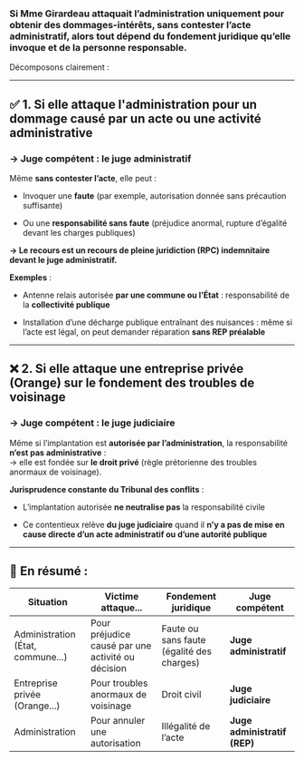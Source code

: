 ### **Si Mme Girardeau attaquait l’administration uniquement pour obtenir des dommages-intérêts**, **sans contester l’acte administratif**, alors **tout dépend du fondement juridique qu’elle invoque** et de la **personne responsable**.

Décomposons clairement :

---

## ✅ **1. Si elle attaque l'administration pour un dommage causé par un acte ou une activité administrative**

### **→ Juge compétent : le juge administratif**

Même **sans contester l’acte**, elle peut :

- Invoquer une **faute** (par exemple, autorisation donnée sans précaution suffisante)
    
- Ou une **responsabilité sans faute** (préjudice anormal, rupture d’égalité devant les charges publiques)
    

**→ Le recours est un recours de pleine juridiction (RPC) indemnitaire devant le juge administratif.**

**Exemples** :

- Antenne relais autorisée **par une commune ou l’État** : responsabilité de la **collectivité publique**
    
- Installation d’une décharge publique entraînant des nuisances : même si l’acte est légal, on peut demander réparation **sans REP préalable**
    

---

## ❌ **2. Si elle attaque une entreprise privée (Orange) sur le fondement des troubles de voisinage**

### **→ Juge compétent : le juge judiciaire**

Même si l’implantation est **autorisée par l’administration**, la responsabilité **n’est pas administrative** :  
→ elle est fondée sur **le droit privé** (règle prétorienne des troubles anormaux de voisinage).

**Jurisprudence constante du Tribunal des conflits** :

- L’implantation autorisée **ne neutralise pas** la responsabilité civile
    
- Ce contentieux relève **du juge judiciaire** quand il **n’y a pas de mise en cause directe d’un acte administratif ou d’une autorité publique**
    

---

## 🧠 En résumé :

|Situation|Victime attaque...|Fondement juridique|Juge compétent|
|---|---|---|---|
|Administration (État, commune...)|Pour préjudice causé par une activité ou décision|Faute ou sans faute (égalité des charges)|**Juge administratif**|
|Entreprise privée (Orange...)|Pour troubles anormaux de voisinage|Droit civil|**Juge judiciaire**|
|Administration|Pour annuler une autorisation|Illégalité de l’acte|**Juge administratif (REP)**|

